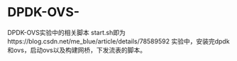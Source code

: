 # DPDK-OVS-
DPDK-OVS实验中的相关脚本
start.sh即为https://blog.csdn.net/me_blue/article/details/78589592 实验中，安装完dpdk和ovs，启动ovs以及构建网桥，下发流表的脚本。
